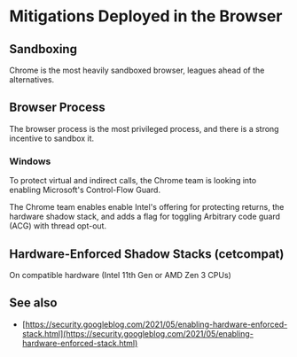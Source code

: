 # Mitigations Deployed in the Browser

## Sandboxing

Chrome is the most heavily sandboxed browser, leagues ahead of the alternatives.

## Browser Process

The browser process is the most privileged process, and there is a strong incentive to sandbox it.

### Windows

To protect virtual and indirect calls, the Chrome team is looking into enabling 
Microsoft's Control-Flow Guard.

The Chrome team enables enable Intel's offering for protecting returns, the 
hardware shadow stack, and adds a flag for toggling Arbitrary code guard (ACG) 
with thread opt-out.

## Hardware-Enforced Shadow Stacks (cetcompat)

On compatible hardware (Intel 11th Gen or AMD Zen 3 CPUs)

## See also

*   [https://security.googleblog.com/2021/05/enabling-hardware-enforced-stack.html](https://security.googleblog.com/2021/05/enabling-hardware-enforced-stack.html)